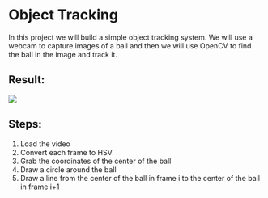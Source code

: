 # Object Tracking 

In this project we will build a simple object tracking system.
We will use a webcam to capture images of a ball and then we will
use OpenCV to find the ball in the image and track it.



## Result: 

![](tracked.gif)


## Steps:
1. Load the video 
2. Convert each frame to HSV
3. Grab the coordinates of the center of the ball
4. Draw a circle around the ball
5. Draw a line from the center of the ball in frame i to the center of the ball in frame i+1 

